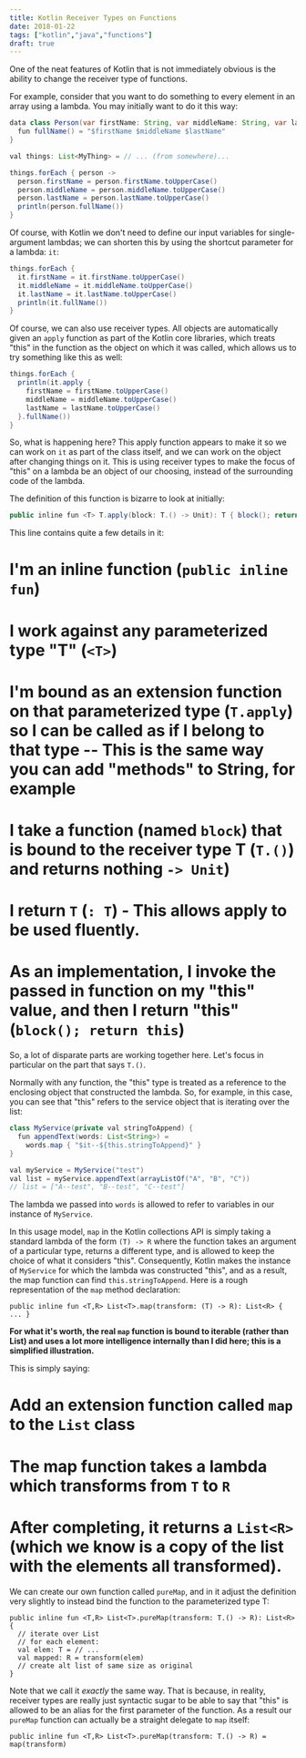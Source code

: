 ```yaml
---
title: Kotlin Receiver Types on Functions
date: 2018-01-22
tags: ["kotlin","java","functions"]
draft: true
---
```

One of the neat features of Kotlin that is not immediately obvious is the ability to change the receiver type of functions.

For example, consider that you want to do something to every element in an array using a lambda. You may initially want to do it this way:

```java
data class Person(var firstName: String, var middleName: String, var lastName: String) {
  fun fullName() = "$firstName $middleName $lastName"
}

val things: List<MyThing> = // ... (from somewhere)...

things.forEach { person ->
  person.firstName = person.firstName.toUpperCase()
  person.middleName = person.middleName.toUpperCase()
  person.lastName = person.lastName.toUpperCase()
  println(person.fullName())
}
```

Of course, with Kotlin we don't need to define our input variables for single-argument lambdas; we can shorten this by using the shortcut parameter for a lambda: `it`:

```java
things.forEach {
  it.firstName = it.firstName.toUpperCase()
  it.middleName = it.middleName.toUpperCase()
  it.lastName = it.lastName.toUpperCase()
  println(it.fullName())
}
```

Of course, we can also use receiver types. All objects are automatically given an `apply` function as part of the Kotlin core libraries, which treats "this" in the function as the object on which it was called, which allows us to try something like this as well:

```java
things.forEach {
  println(it.apply {
    firstName = firstName.toUpperCase()
    middleName = middleName.toUpperCase()
    lastName = lastName.toUpperCase()
  }.fullName())
}
```

So, what is happening here? This apply function appears to make it so we can work on `it` as part of the class itself, and we can work on the object after changing things on it. This is using receiver types to make the focus of "this" on a lambda be an object of our choosing, instead of the surrounding code of the lambda.

The definition of this function is bizarre to look at initially:

```java
public inline fun <T> T.apply(block: T.() -> Unit): T { block(); return this }
```

This line contains quite a few details in it:

# I'm an inline function (`public inline fun`)
# I work against any parameterized type "T" (`<T>`)
# I'm bound as an extension function on that parameterized type (`T.apply`) so I can be called as if I belong to that type -- This is the same way you can add "methods" to String, for example
# I take a function (named `block`) that is bound to the receiver type T (`T.()`) and returns nothing `-> Unit`)
# I return `T` (`: T`) - This allows apply to be used fluently.
# As an implementation, I invoke the passed in function on my "this" value, and then I return "this" (`block(); return this`)

So, a lot of disparate parts are working together here. Let's focus in particular on the part that says `T.()`.

Normally with any function, the "this" type is treated as a reference to the enclosing object that constructed the lambda. So, for example, in this case, you can see that "this" refers to the service object that is iterating over the list:

```java
class MyService(private val stringToAppend) {
  fun appendText(words: List<String>) =
    words.map { "$it--${this.stringToAppend}" }
}

val myService = MyService("test")
val list = myService.appendText(arrayListOf("A", "B", "C"))
// list = ["A--test", "B--test", "C--test"]

```

The lambda we passed into `words` is allowed to refer to variables in our instance of `MyService`.

In this usage model, `map` in the Kotlin collections API is simply taking a standard lambda of the form `(T) -> R` where the function takes an argument of a particular type, returns a different type, and is allowed to keep the choice of what it considers "this". Consequently, Kotlin makes the instance of `MyService` for which the lambda was constructed "this", and as a result, the map function can find `this.stringToAppend`. Here is a rough representation of the `map` method declaration:

```
public inline fun <T,R> List<T>.map(transform: (T) -> R): List<R> { ... }
```

**For what it's worth, the real `map` function is bound to iterable (rather than List) and uses a lot more intelligence internally than I did here; this is a simplified illustration.**

This is simply saying:
# Add an extension function called `map` to the `List` class
# The map function takes a lambda which transforms from `T` to `R`
# After completing, it returns a `List<R>` (which we know is a copy of the list with the elements all transformed).


We can create our own function called `pureMap`, and in it adjust the definition very slightly to instead bind the function to the parameterized type T:

```
public inline fun <T,R> List<T>.pureMap(transform: T.() -> R): List<R> {
  // iterate over List
  // for each element:
  val elem: T = // ...
  val mapped: R = transform(elem)
  // create alt list of same size as original
}
```

Note that we call it *exactly* the same way. That is because, in reality, receiver types are really just syntactic sugar to be able to say that "this" is allowed to be an alias for the first parameter of the function. As a result our `pureMap` function can actually be a straight delegate to `map` itself:

```
public inline fun <T,R> List<T>.pureMap(transform: T.() -> R) = map(transform)
```
